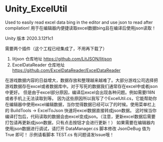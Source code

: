 # Unity_ExcelUtil
Used to easily read excel data bing in the editor and use json to read after compilation!
用于在编辑器内便捷读取excel数据bing且在编译后使用json读取！

Unity 版本 2020.3.12f1c1

需要两个插件（这个工程已经集成了，不用再下载了）
1. litjson 仓库地址 https://github.com/LitJSON/litjson
2. ExcelDataReader 仓库地址 https://github.com/ExcelDataReader/ExcelDataReader

在游戏数据内容的日益增大，数据存放和整理越来越难了。大部分游戏公司选择把游戏数据存在excel或者数据库中。对于写死的数据我们通常存在excel中或者json中更好。
但是由于excel部分原因，编译后excel会出现各种问题。例如需要I18N或者手机上无法读取到等。
因为这些原因所以我写了个ExcelUtil.cs，它能帮助你在编辑器中使用excel编辑数据，当你觉得数据已经可以了的时候。使用菜单栏上的 BuildTools -> ExcelToJson 快速将excel数据直接转成json数据。
这时候当你编译打包后，代码读取的数据会由excel变成json。（注意，更新excel数据后需要打包请再更新成json数据，只有点击按钮才会进行更新！）
如果需要在编辑器内使用json数据进行调试，请打开 DataManager.cs 脚本修改 JsonDeBug 值为 True 即可！
示例请看脚本 TEST.cs
有问题请发Issue哦！
